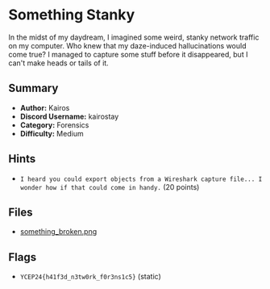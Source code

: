 # Something Stanky
In the midst of my daydream, I imagined some weird, stanky network traffic on my computer. Who knew that my daze-induced hallucinations would come true? I managed to capture some stuff before it disappeared, but I can't make heads or tails of it.


## Summary
- **Author:** Kairos
- **Discord Username:** kairostay 
- **Category:** Forensics
- **Difficulty:** Medium


## Hints
- `I heard you could export objects from a Wireshark capture file... I wonder how if that could come in handy.` (20 points)


## Files
- [something_broken.png](dist/something-stanky.pcapng)
## Flags
- `YCEP24{h41f3d_n3tw0rk_f0r3ns1c5}` (static)